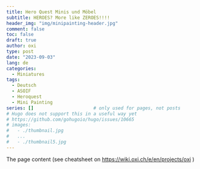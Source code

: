 ```yaml
---
title: Hero Quest Minis und Möbel
subtitle: HEROES? More like ZEROES!!!!
header_img: "img/minipainting-header.jpg"
comment: false
toc: false
draft: true
author: oxi
type: post
date: "2023-09-03"
lang: de
categories:
  - Miniatures
tags:
  - Deutsch
  - ASOIF
  - Heroquest
  - Mini Painting
series: []                      # only used for pages, not posts
# Hugo does not support this in a useful way yet
# https://github.com/gohugoio/hugo/issues/10665
# images:
#   - ./thumbnail.jpg
#   ...
#   - ./thumbnail5.jpg
---
```

The page content (see cheatsheet on https://wiki.oxi.ch/e/en/projects/oxi )
